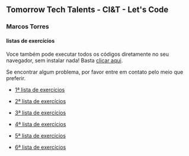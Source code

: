 ## Tomorrow Tech Talents - CI&T - Let's Code
### Marcos Torres

#### listas de exercícios

Voce também pode executar todos os códigos diretamente no seu navegador, sem instalar nada! Basta [clicar aqui](https://replit.com/@MarcosTorres7/listasdeexercicios).

Se encontrar algum problema, por favor entre em contato pelo meio que preferir.

- [1ª lista de exercícios](https://github.com/TomorrowTechTalents/listas_de_exercicios/tree/development/src/lista_de_exercícios01)

- [2ª lista de exercícios](https://github.com/TomorrowTechTalents/listas_de_exercicios/tree/development/src/lista_de_exercícios02)

- [3ª lista de exercícios](https://github.com/TomorrowTechTalents/listas_de_exercicios/tree/development/src/lista_de_exercícios03)

- [4ª lista de exercícios](https://github.com/TomorrowTechTalents/listas_de_exercicios/tree/development/src/lista_de_exercícios04)

- [5ª lista de exercícios](https://github.com/TomorrowTechTalents/listas_de_exercicios/tree/development/src/lista_de_exercícios05)

- [6ª lista de exercícios](https://github.com/TomorrowTechTalents/listas_de_exercicios/tree/development/src/lista_de_exercícios06)

<!--

**Here are some ideas to get you started:**

🙋‍♀️ A short introduction - what is your organization all about?
🌈 Contribution guidelines - how can the community get involved?
👩‍💻 Useful resources - where can the community find your docs? Is there anything else the community should know?
🍿 Fun facts - what does your team eat for breakfast?
🧙 Remember, you can do mighty things with the power of [Markdown](https://docs.github.com/github/writing-on-github/getting-started-with-writing-and-formatting-on-github/basic-writing-and-formatting-syntax)
-->
